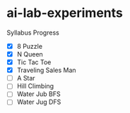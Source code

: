 # ai-lab-experiments

Syllabus Progress
- [x] 8 Puzzle
- [x] N Queen
- [x] Tic Tac Toe
- [x] Traveling Sales Man
- [ ] A Star
- [ ] Hill Climbing
- [ ] Water Jub BFS
- [ ] Water Jug DFS 
